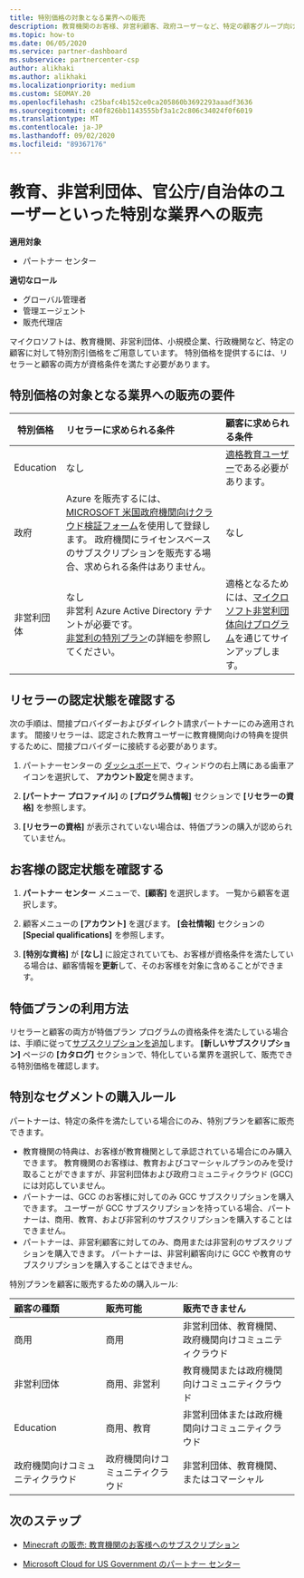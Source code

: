```yaml
---
title: 特別価格の対象となる業界への販売
description: 教育機関のお客様、非営利顧客、政府ユーザーなど、特定の顧客グループ向けの特別で低価格の価格について説明します。
ms.topic: how-to
ms.date: 06/05/2020
ms.service: partner-dashboard
ms.subservice: partnercenter-csp
author: alikhaki
ms.author: alikhaki
ms.localizationpriority: medium
ms.custom: SEOMAY.20
ms.openlocfilehash: c25bafc4b152ce0ca205860b3692293aaadf3636
ms.sourcegitcommit: c40f826bb1143555bf3a1c2c806c34024f0f6019
ms.translationtype: MT
ms.contentlocale: ja-JP
ms.lasthandoff: 09/02/2020
ms.locfileid: "89367176"
---
```

# <a name="sell-to-specialized-industries-like-education-non-profit-and-government-users"></a>教育、非営利団体、官公庁/自治体のユーザーといった特別な業界への販売

**適用対象**

- パートナー センター

**適切なロール**

- グローバル管理者
- 管理エージェント
- 販売代理店

マイクロソフトは、教育機関、非営利団体、小規模企業、行政機関など、特定の顧客に対して特別割引価格をご用意しています。 特別価格を提供するには、リセラーと顧客の両方が資格条件を満たす必要があります。 

## <a name="requirements-to-sell-to-specialized-industries"></a>特別価格の対象となる業界への販売の要件

|**特別価格**   |**リセラーに求められる条件**   |**顧客に求められる条件**   |
|----------------------------|:---------------------------------|:------------------------------------------|
|Education   |なし   | [適格教育ユーザー](https://www.microsoftvolumelicensing.com/DocumentSearch.aspx?Mode=3&DocumentTypeId=7)である必要があります。   |
|政府   |Azure を販売するには、 [MICROSOFT 米国政府機関向けクラウド検証フォーム](https://azuregov.microsoft.com/csp)を使用して登録します。 政府機関にライセンスベースのサブスクリプションを販売する場合、求められる条件はありません。|   なし|
|非営利団体  |なし<br/> 非営利 Azure Active Directory テナントが必要です。<br/> [非営利の特別プラン](https://assetsprod.microsoft.com/mpn/nonprofit-skus-in-csp-faq.pdf)の詳細を参照してください。   |適格となるためには、[マイクロソフト非営利団体向けプログラム](https://nonprofit.microsoft.com/#/register)を通じてサインアップします。   |

## <a name="check-your-reseller-qualifications"></a>リセラーの認定状態を確認する

次の手順は、間接プロバイダーおよびダイレクト請求パートナーにのみ適用されます。 間接リセラーは、認定された教育ユーザーに教育機関向けの特典を提供するために、間接プロバイダーに接続する必要があります。

1. パートナーセンターの [ダッシュボード](https://partner.microsoft.com/dashboard)で、ウィンドウの右上隅にある歯車アイコンを選択して、 **アカウント設定**を開きます。

2. **[パートナー プロファイル]** の **[プログラム情報]** セクションで **[リセラーの資格]** を参照します。

3. **[リセラーの資格]** が表示されていない場合は、特価プランの購入が認められていません。

## <a name="check-the-customer-qualifications"></a>お客様の認定状態を確認する

1. **パートナー センター** メニューで、**[顧客]** を選択します。 一覧から顧客を選択します。

2. 顧客メニューの **[アカウント]** を選びます。 **[会社情報]** セクションの **[Special qualifications]** を参照します。

3. **[特別な資格]** が **[なし]** に設定されていても、お客様が資格条件を満たしている場合は、顧客情報を**更新**して、そのお客様を対象に含めることができます。

## <a name="where-to-find-special-offers"></a>特価プランの利用方法

リセラーと顧客の両方が特価プラン プログラムの資格条件を満たしている場合は、手順に従って[サブスクリプションを追加](create-a-new-subscription.md)します。 **[新しいサブスクリプション]** ページの **[カタログ]** セクションで、特化している業界を選択して、販売できる特別価格を確認します。

## <a name="purchase-rules-for-special-segments"></a>特別なセグメントの購入ルール

パートナーは、特定の条件を満たしている場合にのみ、特別プランを顧客に販売できます。 

- 教育機関の特典は、お客様が教育機関として承認されている場合にのみ購入できます。 教育機関のお客様は、教育およびコマーシャルプランのみを受け取ることができますが、非営利団体および政府コミュニティクラウド (GCC) には対応していません。
- パートナーは、GCC のお客様に対してのみ GCC サブスクリプションを購入できます。 ユーザーが GCC サブスクリプションを持っている場合、パートナーは、商用、教育、および非営利のサブスクリプションを購入することはできません。 
- パートナーは、非営利顧客に対してのみ、商用または非営利のサブスクリプションを購入できます。 パートナーは、非営利顧客向けに GCC や教育のサブスクリプションを購入することはできません。

特別プランを顧客に販売するための購入ルール:

|**顧客の種類**   |**販売可能**   |**販売できません**   |
|:----------------------------|:---------------------------------|:------------------------------------------|
| 商用 |商用 | 非営利団体、教育機関、政府機関向けコミュニティクラウド |
| 非営利団体 |商用、非営利 | 教育機関または政府機関向けコミュニティクラウド |
| Education |商用、教育 | 非営利団体または政府機関向けコミュニティクラウド |
| 政府機関向けコミュニティクラウド |政府機関向けコミュニティクラウド | 非営利団体、教育機関、またはコマーシャル |

## <a name="next-steps"></a>次のステップ

- [Minecraft の販売: 教育機関のお客様へのサブスクリプション](minecraft-subscriptions.md)

- [Microsoft Cloud for US Government のパートナー センター](partner-center-for-microsoft-us-govt-cloud.md)
